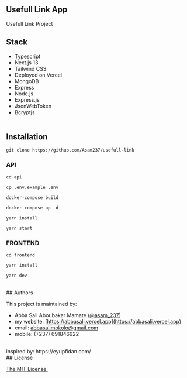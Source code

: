 ## Usefull Link App

Usefull Link Project
<br/>

## Stack

- Typescript
- Next.js 13
- Tailwind CSS
- Deployed on Vercel
- MongoDB
- Express
- Node.js
- Express.js
- JsonWebToken
- Bcryptjs
  <br/>
  <br/>

## Installation

```
git clone https://github.com/Asam237/usefull-link
```

### API

```
cd api

cp .env.example .env

docker-compose build

docker-compose up -d

yarn install

yarn start
```

### FRONTEND

```
cd frontend

yarn install

yarn dev

```

<br />
## Authors

This project is maintained by:

- Abba Sali Aboubakar Mamate ([@asam_237](https://twitter.com/asam_237))
- my website: [https://abbasali.vercel.app](https://abbasali.vercel.app)
- email: abbasalimokolo@gmail.com
- mobile: (+237) 691846922

<br/>
inspired by: https://eyupfidan.com/
<br />
## License

[The MIT License.](https://opensource.org/licenses/MIT)
